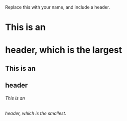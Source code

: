 Replace this with your name, and include a header.

# This is an <h1> header, which is the largest
  
## This is an <h2> header
  
###### This is an <h6> header, which is the smallest.
